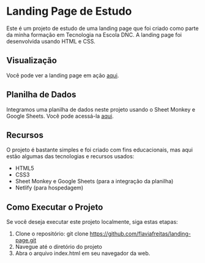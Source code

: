 # Landing Page de Estudo

Este é um projeto de estudo de uma landing page que foi criado como parte da minha formação em Tecnologia na Escola DNC. A landing page foi desenvolvida usando HTML e CSS.

## Visualização

Você pode ver a landing page em ação [aqui](https://estudo-landing-page.netlify.app/).

## Planilha de Dados

Integramos uma planilha de dados neste projeto usando o Sheet Monkey e Google Sheets. Você pode acessá-la [aqui](https://docs.google.com/spreadsheets/d/1dSJGHZCZhugucNSyGBVvpGjIlDV2CNHOw66knM3Newo/edit#gid=0).

## Recursos

O projeto é bastante simples e foi criado com fins educacionais, mas aqui estão algumas das tecnologias e recursos usados:

- HTML5
- CSS3
- Sheet Monkey e Google Sheets (para a integração da planilha)
- Netlify (para hospedagem)

## Como Executar o Projeto

Se você deseja executar este projeto localmente, siga estas etapas:

1. Clone o repositório:
   git clone https://github.com/flaviafreitas/landing-page.git
2. Navegue até o diretório do projeto
3. Abra o arquivo index.html em seu navegador da web.